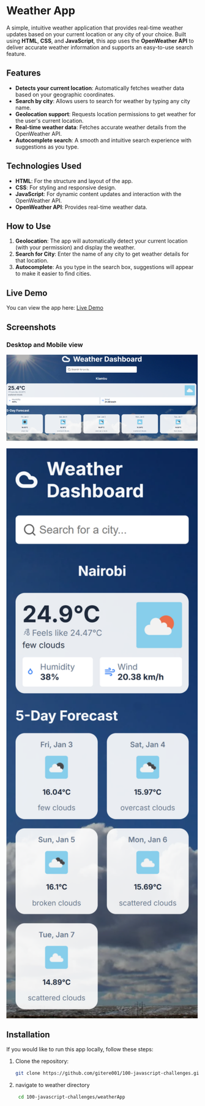 # Weather App

A simple, intuitive weather application that provides real-time weather updates based on your current location or any city of your choice. Built using **HTML**, **CSS**, and **JavaScript**, this app uses the **OpenWeather API** to deliver accurate weather information and supports an easy-to-use search feature.

## Features
- **Detects your current location**: Automatically fetches weather data based on your geographic coordinates.
- **Search by city**: Allows users to search for weather by typing any city name.
- **Geolocation support**: Requests location permissions to get weather for the user's current location.
- **Real-time weather data**: Fetches accurate weather details from the OpenWeather API.
- **Autocomplete search**: A smooth and intuitive search experience with suggestions as you type.

## Technologies Used
- **HTML**: For the structure and layout of the app.
- **CSS**: For styling and responsive design.
- **JavaScript**: For dynamic content updates and interaction with the OpenWeather API.
- **OpenWeather API**: Provides real-time weather data.

## How to Use
1. **Geolocation**: The app will automatically detect your current location (with your permission) and display the weather.
2. **Search for City**: Enter the name of any city to get weather details for that location.
3. **Autocomplete**: As you type in the search box, suggestions will appear to make it easier to find cities.

## Live Demo
You can view the app here: [Live Demo](https://weather-app-james-gitere.vercel.app)

## Screenshots

### Desktop and Mobile view

<div style="display: flex; flex-direction: column; gap: 20px;">
    <img src="./desktop-weather-app.png" alt="Desktop View" style="flex: 1; width: 500px; height: 300px;" />
    <img src="./mobile-weather-app.png" alt="Mobile View" style="flex: 1; width: 500px; height: 900px;" />
</div>


## Installation

If you would like to run this app locally, follow these steps:

1. Clone the repository:
   ```bash
   git clone https://github.com/gitere001/100-javascript-challenges.git

2. navigate to weather directory
   ```bash
	cd 100-javascript-challenges/weatherApp
